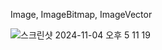 Image, ImageBitmap, ImageVector

![스크린샷 2024-11-04 오후 5 11 19](https://github.com/user-attachments/assets/9cd7a077-420a-48c3-8642-6be65f225300)
